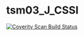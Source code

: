 # tsm03_J_CSSI
<a href="https://scan.coverity.com/projects/wendyzhang1121-tsm03_j_cssi">
  <img alt="Coverity Scan Build Status"
       src="https://scan.coverity.com/projects/9619/badge.svg"/>
</a>
